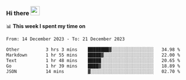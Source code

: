 ### Hi there <a href="https://www.gautamkrishnar.com/"><img src="https://media.giphy.com/media/hvRJCLFzcasrR4ia7z/giphy.gif" width="25px"></a>

📊 **This week I spent my time on**

<!--START_SECTION:waka-->

```txt
From: 14 December 2023 - To: 21 December 2023

Other          3 hrs 3 mins    ████████▓░░░░░░░░░░░░░░░░   34.98 %
Markdown       1 hr 55 mins    █████▓░░░░░░░░░░░░░░░░░░░   22.00 %
Text           1 hr 48 mins    █████░░░░░░░░░░░░░░░░░░░░   20.65 %
Go             1 hr 39 mins    ████▓░░░░░░░░░░░░░░░░░░░░   18.89 %
JSON           14 mins         ▓░░░░░░░░░░░░░░░░░░░░░░░░   02.70 %
```

<!--END_SECTION:waka-->
